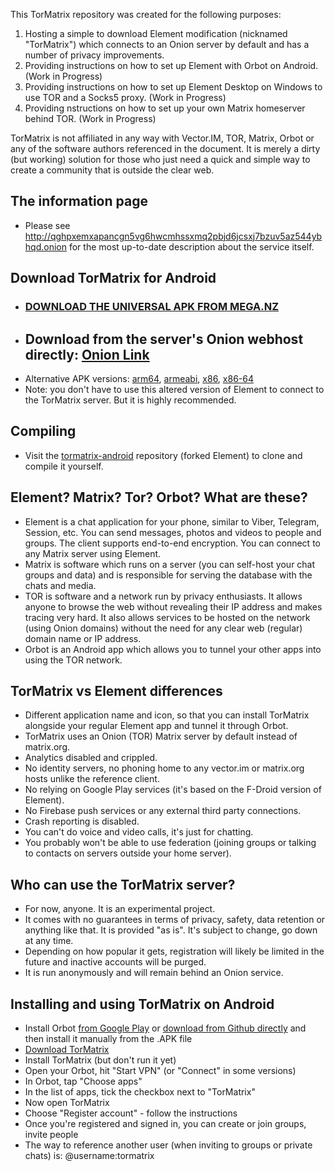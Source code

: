 This TorMatrix repository was created for the following purposes:
1) Hosting a simple to download Element modification (nicknamed "TorMatrix") which connects to an Onion server by default and has a number of privacy improvements.
2) Providing instructions on how to set up Element with Orbot on Android. (Work in Progress)
3) Providing instructions on how to set up Element Desktop on Windows to use TOR and a Socks5 proxy. (Work in Progress)
4) Providing nstructions on how to set up your own Matrix homeserver behind TOR. (Work in Progress)

TorMatrix is not affiliated in any way with Vector.IM, TOR, Matrix, Orbot or any of the software authors referenced in the document. It is merely a dirty (but working) solution for those who just need a quick and simple way to create a community that is outside the clear web.

## The information page
- Please see http://qghpxemxapancgn5vg6hwcmhssxmq2pbjd6jcsxj7bzuv5az544ybhqd.onion for the most up-to-date description about the service itself.

## Download TorMatrix for Android
- ### [DOWNLOAD THE UNIVERSAL APK FROM MEGA.NZ](https://mega.nz/file/yIJnUZpT#EDeK4phU6ff7c0TN3no1ZDLtWyiwTlYhKp9ynsu6m8c)
- ## Download from the server's Onion webhost directly: [Onion Link](http://qghpxemxapancgn5vg6hwcmhssxmq2pbjd6jcsxj7bzuv5az544ybhqd.onion/info/apk/vector-fdroid-universal-release.apk)
- Alternative APK versions: [arm64](https://mega.nz/file/bcJ0FaRC#ltubT1G-vtXNnRf4qoXpcke2SWg8w3G1tUx6n5OuANo), [armeabi](https://mega.nz/file/SABFHADD#Z_0SqGvTn_IW-m3eIhpFz7b_5ipOXT_eEJJ03V8K2dQ), [x86](https://mega.nz/file/aAoyhCqJ#Y_LH9tjEbqgz4PFNWIGatCvl2q5kzmuGGDSoIPsnOAI), [x86-64](https://mega.nz/file/2RIzHYQB#wDlGyULJ_QfWUEfgV8G66SRukoLtzKUZSImDdBljzUk)
- Note: you don't have to use this altered version of Element to connect to the TorMatrix server. But it is highly recommended.

## Compiling
- Visit the [tormatrix-android](https://github.com/free4speech/tormatrix-android) repository (forked Element) to clone and compile it yourself.

## Element? Matrix? Tor? Orbot? What are these?
- Element is a chat application for your phone, similar to Viber, Telegram, Session, etc. You can send messages, photos and videos to people and groups. The client supports end-to-end encryption. You can connect to any Matrix server using Element.
- Matrix is software which runs on a server (you can self-host your chat groups and data) and is responsible for serving the database with the chats and media.
- TOR is software and a network run by privacy enthusiasts. It allows anyone to browse the web without revealing their IP address and makes tracing very hard. It also allows services to be hosted on the network (using Onion domains) without the need for any clear web (regular) domain name or IP address.
- Orbot is an Android app which allows you to tunnel your other apps into using the TOR network.

## TorMatrix vs Element differences
- Different application name and icon, so that you can install TorMatrix alongside your regular Element app and tunnel it through Orbot.
- TorMatrix uses an Onion (TOR) Matrix server by default instead of matrix.org.
- Analytics disabled and crippled.
- No identity servers, no phoning home to any vector.im or matrix.org hosts unlike the reference client.
- No relying on Google Play services (it's based on the F-Droid version of Element).
- No Firebase push services or any external third party connections.
- Crash reporting is disabled.
- You can't do voice and video calls, it's just for chatting.
- You probably won't be able to use federation (joining groups or talking to contacts on servers outside your home server).

## Who can use the TorMatrix server?
- For now, anyone. It is an experimental project.
- It comes with no guarantees in terms of privacy, safety, data retention or anything like that. It is provided "as is". It's subject to change, go down at any time.
- Depending on how popular it gets, registration will likely be limited in the future and inactive accounts will be purged.
- It is run anonymously and will remain behind an Onion service.

## Installing and using TorMatrix on Android
- Install Orbot [from Google Play](https://play.google.com/store/apps/details?id=org.torproject.android) or [download from Github directly](https://github.com/guardianproject/orbot/releases) and then install it manually from the .APK file
- [Download TorMatrix](https://mega.nz/file/yIJnUZpT#EDeK4phU6ff7c0TN3no1ZDLtWyiwTlYhKp9ynsu6m8c)
- Install TorMatrix (but don't run it yet)
- Open your Orbot, hit "Start VPN" (or "Connect" in some versions)
- In Orbot, tap "Choose apps"
- In the list of apps, tick the checkbox next to "TorMatrix"
- Now open TorMatrix
- Choose "Register account" - follow the instructions
- Once you're registered and signed in, you can create or join groups, invite people
- The way to reference another user (when inviting to groups or private chats) is: @username:tormatrix
